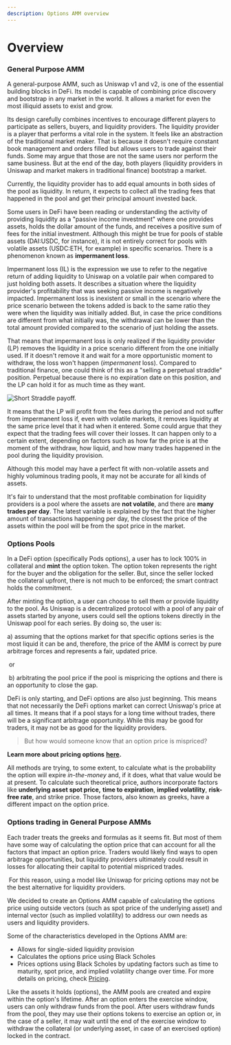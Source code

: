 ```yaml
---
description: Options AMM overview
---
```


# Overview

### General Purpose AMM

A general-purpose AMM, such as Uniswap v1 and v2, is one of the essential building blocks in DeFi. Its model is capable of combining price discovery and bootstrap in any market in the world. It allows a market for even the most illiquid assets to exist and grow.

Its design carefully combines incentives to encourage different players to participate as sellers, buyers, and liquidity providers. The liquidity provider is a player that performs a vital role in the system. It feels like an abstraction of the traditional market maker. That is because it doesn't require constant book management and orders filled but allows users to trade against their funds. Some may argue that those are not the same users nor perform the same business. But at the end of the day, both players \(liquidity providers in Uniswap and market makers in traditional finance\) bootstrap a market.

‌Currently, the liquidity provider has to add equal amounts in both sides of the pool as liquidity. In return, it expects to collect all the trading fees that happened in the pool and get their principal amount invested back.

Some users in DeFi have been reading or understanding the activity of providing liquidity as a "passive income investment" where one provides assets, holds the dollar amount of the funds, and receives a positive sum of fees for the initial investment. Although this might be true for pools of stable assets \(DAI:USDC, for instance\), it is not entirely correct for pools with volatile assets \(USDC:ETH, for example\) in specific scenarios. There is a phenomenon known as **impermanent loss**.

Impermanent loss \(IL\) is the expression we use to refer to the negative return of adding liquidity to Uniswap on a volatile pair when compared to just holding both assets. It describes a situation where the liquidity provider's profitability that was seeking passive income is negatively impacted. Impermanent loss is inexistent or small in the scenario where the price scenario between the tokens added is back to the same ratio they were when the liquidity was initially added. But, in case the price conditions are different from what initially was, the withdrawal can be lower than the total amount provided compared to the scenario of just holding the assets.

That means that impermanent loss is only realized if the liquidity provider \(LP\) removes the liquidity in a price scenario different from the one initially used. If it doesn't remove it and wait for a more opportunistic moment to withdraw, the loss won't happen \(_impermanent_ loss\). Compared to traditional finance, one could think of this as a "selling a perpetual straddle" position. Perpetual because there is no expiration date on this position, and the LP can hold it for as much time as they want.

![Short Straddle payoff.](https://cdn-images-1.medium.com/max/800/0*LIlRuZUjl5TWzG-C.jpg)

It means that the LP will profit from the fees during the period and not suffer from impermanent loss if, even with volatile markets, it removes liquidity at the same price level that it had when it entered. Some could argue that they expect that the trading fees will cover their losses. It can happen only to a certain extent, depending on factors such as how far the price is at the moment of the withdraw, how liquid, and how many trades happened in the pool during the liquidity provision.

Although this model may have a perfect fit with non-volatile assets and highly voluminous trading pools, it may not be accurate for all kinds of assets.

It's fair to understand that the most profitable combination for liquidity providers is a pool where the assets are **not volatile**, and there are **many trades per day**. The latest variable is explained by the fact that the higher amount of transactions happening per day, the closest the price of the assets within the pool will be from the spot price in the market.

### Options Pools

In a DeFi option \(specifically Pods options\), a user has to lock 100% in collateral and **mint** the option token. The option token represents the right for the buyer and the obligation for the seller. But, since the seller locked the collateral upfront, there is not much to be enforced; the smart contract holds the commitment.

After minting the option, a user can choose to sell them or provide liquidity to the pool. As Uniswap is a decentralized protocol with a pool of any pair of assets started by anyone, users could sell the options tokens directly in the Uniswap pool for each series. By doing so, the user is:

a\) assuming that the options market for that specific options series is the most liquid it can be and, therefore, the price of the AMM is correct by pure arbitrage forces and represents a fair, updated price.

‌ or

‌ b\) arbitrating the pool price if the pool is mispricing the options and there is an opportunity to close the gap.

DeFi is only starting, and DeFi options are also just beginning. This means that not necessarily the DeFi options market can correct Uniswap's price at all times. It means that if a pool stays for a long time without trades, there will be a significant arbitrage opportunity. While this may be good for traders, it may not be as good for the liquidity providers.

> But how would someone know that an option price is mispriced?

**Learn more about pricing options** [**here**](https://app.gitbook.com/@pods-finance-1/s/teste/understand-options/pricing-options)**.** 

All methods are trying, to some extent, to calculate what is the probability the option will expire _in-the-money_ and, if it does, what that value would be at present. To calculate such theoretical price, authors incorporate factors like **underlying asset spot price,** **time to expiration**, **implied volatility**, **risk-free rate**, and strike price. Those factors, also known as greeks, have a different impact on the option price.  

### Options trading in General Purpose AMMs

Each trader treats the greeks and formulas as it seems fit. But most of them have some way of calculating the option price that can account for all the factors that impact an option price. Traders would likely find ways to open arbitrage opportunities, but liquidity providers ultimately could result in losses for allocating their capital to potential mispriced trades.

‌ For this reason, using a model like Uniswap for pricing options may not be the best alternative for liquidity providers.

We decided to create an Options AMM capable of calculating the options price using outside vectors \(such as spot price of the underlying asset\) and internal vector \(such as implied volatility\) to address our own needs as users and liquidity providers.

Some of the characteristics developed in the Options AMM are:

* Allows for single-sided liquidity provision 
* Calculates the options price using Black Scholes
* Prices options using Black Scholes by updating factors such as time to maturity, spot price, and implied volatility change over time. For more details on pricing, check [Pricing](https://app.gitbook.com/@pods-finance-1/s/teste/options-amm-overview/optionamm/pricing). 

Like the assets it holds \(options\), the AMM pools are created and expire within the option's lifetime. After an option enters the exercise window, users can only withdraw funds from the pool. After users withdraw funds from the pool, they may use their options tokens to exercise an option or, in the case of a seller, it may wait until the end of the exercise window to withdraw the collateral \(or underlying asset, in case of an exercised option\) locked in the contract.

